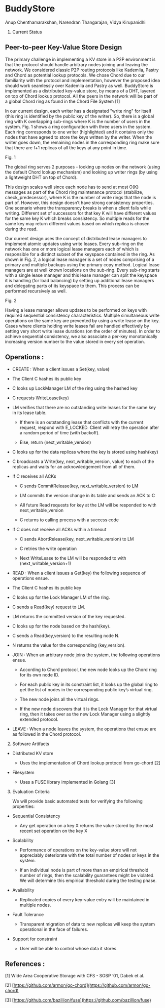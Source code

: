 # **BuddyStore**

Anup Chenthamarakshan, Narendran Thangarajan, Vidya Kirupanidhi

1. Current Status

## Peer-to-peer Key-Value Store Design

The primary challenge in implementing a KV store in a P2P environment is that the protocol should handle arbitrary nodes joining and leaving the network. We considered classic P2P routing protocols like Kademlia, Pastry and Chord as potential lookup protocols. We chose Chord due to our familiarity with the protocol and implementation, however the proposed idea should work seamlessly over Kademlia and Pastry as well. BuddyStore is implemented as a distributed key-value store, by means of a DHT, layered on top of Chord lookup protocol. All the peers in the network will be part of a global Chord ring as found in the Chord File System [1]

In our current design, each writer has a designated "write ring" for itself (this ring is identified by the public key of the writer). So, there is a global ring with K overlapping sub-rings where K is the number of users in the system. Fig. 1 shows a ring configuration with three users in the system. Each ring corresponds to one writer (highlighted) and it contains only the nodes that have agreed to store the keys written by the writer. When the writer goes down, the remaining nodes in the corresponding ring make sure that there are f+1 replicas of all the keys at any point in time.

Fig. 1

The global ring serves 2 purposes - looking up nodes on the network (using the default Chord lookup mechanism) and looking up writer rings (by using a lightweight DHT on top of Chord).

This design scales well since each node has to send at most O(K) messages as part of the Chord ring maintenance protocol (stabilize, check_predecessor), where K is the number of write rings that the node is part of. However, this design doesn’t have strong consistency properties. One scenario where the transparency breaks is when a client fails while writing. Different set of successors for that key K will have different values for the same key K which breaks consistency. So multiple reads for the same key may return different values based on which replica is chosen during the read.

Our current design uses the concept of distributed lease managers to implement atomic updates using write leases. Every sub-ring on the network has one or more logical lease managers each of which is responsible for a distinct subset of the keyspace contained in the ring. As shown in Fig. 2, a logical lease manager is a set of nodes comprising of a primary and multiple backups using the primary copy method. Logical lease managers are at well known locations on the sub-ring. Every sub-ring starts with a single lease manager and this lease manager can split the keyspace it is handling (for load balancing) by setting up additional lease managers and delegating parts of its keyspace to them. This process can be performed recursively as well.

Fig. 2

Having a lease manager allows updates to be performed on keys with required sequential consistency characteristics. Multiple simultaneous write operations on the same key are prevented by using a write lease on the key. Cases where clients holding write leases fail are handled effectively by setting very short write lease durations (on the order of minutes). In order to achieve sequential consistency, we also associate a per-key monotonically increasing version number to the value stored in every set operation.

## Operations :

* CREATE : When a client issues a Set(key, value) 

* The Client C hashes its public key

* C looks up LockManager LM of the ring using the hashed key

* C requests WriteLease(key)

* LM verifies that there are no outstanding write leases for the same key in its lease table.

    * If there is an outstanding lease that conflicts with the current request, respond with E_LOCKED. Client will retry the operation after a random period of time (with backoff).

    * Else, return (next_writable_version)

* C looks up for the data replicas where the key is stored using hash(key)

* C broadcasts a Write(key, next_writable_version, value) to each of the replicas and waits for an acknowledgement from all of them.

* If C receives all ACKs

    * C sends CommitRelease(key, next_writable_version) to LM

    * LM commits the version change in its table and sends an ACK to C

    * All future Read requests for key at the LM will be responded to with next_writable_version

    * C returns to calling process with a success code

* If C does not receive all ACKs within a timeout

    * C sends AbortRelease(key, next_writable_version) to LM

    * C retries the write operation

    * Next WriteLease to the LM will be responded to with (next_writable_version+1)

* READ : When a client issues a Get(key) the following sequence of operations ensue.

* The Client C hashes its public key 

* C looks up for the Lock Manager LM of the ring.

* C sends a Read(key) request to LM.

* LM returns the committed version of the key requested.

* C looks up for the node based on the hash(key).

* C sends a Read(key,version) to the resulting node N.

* N returns the value for the corresponding (key,version).

* JOIN : When an arbitrary node joins the system, the following operations ensue.

    * According to Chord protocol, the new node looks up the Chord ring for its own node ID.

    * For each public key in its constraint list, it looks up the global ring to get the list of nodes in the corresponding public key’s virtual ring.

    * The new node joins all the virtual rings.

    * If the new node discovers that it is the Lock Manager for that virtual ring, then it takes over as the new Lock Manager using a slightly extended protocol.

* LEAVE : When a node leaves the system, the operations that ensue are as followed in the Chord protocol.

2. Software Artifacts

* Distributed KV store

    * Uses the implementation of Chord lookup protocol from go-chord [2]

* Filesystem

    * Uses a FUSE library implemented in Golang [3]


3. Evaluation Criteria

    We will provide basic automated tests for verifying the following properties:

* Sequential Consistency

    * Any get operation on a key X returns the value stored by the most recent set operation on the key X

* Scalability

    * Performance of operations on the key-value store will not appreciably deteriorate with the total number of nodes or keys in the system.

    * If an individual node is part of more than an empirical threshold number of rings, then the scalability guarantees might be violated. We will determine this empirical threshold during the testing phase.

* Availability

    * Replicated copies of every key-value entry will be maintained in multiple nodes.

* Fault Tolerance

    * Transparent migration of data to new replicas will keep the system operational in the face of failures.

* Support for constraint

    * User will be able to control whose data it stores.

## References :

[1] Wide Area Cooperative Storage with CFS - SOSP ‘01, Dabek et al.

[2] [https://github.com/armon/go-chord](https://github.com/armon/go-chord)

[3] [https://github.com/bazillion/fuse](https://github.com/bazillion/fuse)



